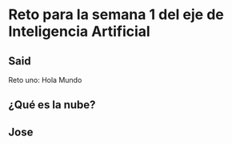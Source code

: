 # Reto para la semana 1 del eje de Inteligencia Artificial
## Said
Reto uno: Hola Mundo
## ¿Qué es la nube?
## Jose
